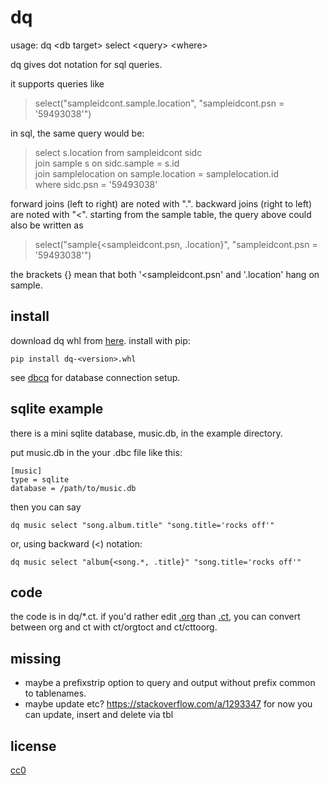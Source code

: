 # dq

usage: dq \<db target\> select \<query\> \<where\>

dq gives dot notation for sql queries.

it supports queries like

> select("sampleidcont.sample.location", "sampleidcont.psn =
'59493038'")

in sql, the same query would be:

> select s.location from sampleidcont sidc <br>
  join sample s on sidc.sample = s.id <br>
  join samplelocation on sample.location = samplelocation.id <br>
  where sidc.psn = '59493038'

forward joins (left to right) are noted with ".". backward joins
(right to left) are noted with "<". starting from the sample table,
the query above could also be written as

> select("sample{<sampleidcont.psn, .location}", "sampleidcont.psn = '59493038'")

the brackets {} mean that both '<sampleidcont.psn' and '.location'
hang on sample.

## install

download dq whl from
[here](https://github.com/numlims/dq/releases). install with
pip:

```
pip install dq-<version>.whl
```

see [dbcq](https://github.com/numlims/dbcq) for database connection setup.

## sqlite example

there is a mini sqlite database, music.db, in the example directory.

put music.db in the your .dbc file like this:

```
[music]
type = sqlite
database = /path/to/music.db
```

then you can say

```
dq music select "song.album.title" "song.title='rocks off'"
```

or, using backward (<) notation:

```
dq music select "album{<song.*, .title}" "song.title='rocks off'"
```

## code

the code is in dq/*.ct. if you'd rather edit
[.org](https://orgmode.org/manual/Working-with-Source-Code.html) than
[.ct](https://github.com/tnustrings/codetext), you can convert between
org and ct with ct/orgtoct and ct/cttoorg.

## missing

- maybe a prefixstrip option to query and output without prefix common to tablenames.
- maybe update etc? https://stackoverflow.com/a/1293347 for now you can update, insert and delete via tbl

## license

[cc0](https://creativecommons.org/publicdomain/zero/1.0/)